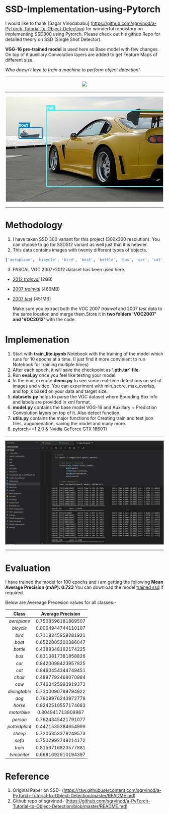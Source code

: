 # SSD-Implementation-using-Pytorch

I would like to thank [Sagar Vinodababu] (https://github.com/sgrvinod/a-PyTorch-Tutorial-to-Object-Detection) for wonderful repoistory on implementing SSD300 using Pytorch.
Please check out his github Repo for detailed theory on SSD (Single Shot Detector).

**VGG-16 pre-trained model** is used here as Base model with few changes. On top of it auxillary Convolution layers are added to get Feature Maps of different size.

*Who doesn't love to train a machine to perform object detection!*

---

<p align="center">
<img src="./img/demo.gif">
</p>

---

<p align="center">
<img src="./img/001394.jpg">
</p>

---
# Methodology
1) I have taken SSD 300 variant for this project (300x300 resolution). You can choose to go for SSD512 variant as well just that it is heavier.
2) This data contains images with twenty different types of objects.

```python
{'aeroplane', 'bicycle', 'bird', 'boat', 'bottle', 'bus', 'car', 'cat', 'chair', 'cow', 'diningtable', 'dog', 'horse', 'motorbike', 'person', 'pottedplant', 'sheep', 'sofa', 'train', 'tvmonitor'}
```
3) PASCAL VOC 2007+2012 dataset has been used here.
- [2012 _trainval_](http://host.robots.ox.ac.uk/pascal/VOC/voc2012/VOCtrainval_11-May-2012.tar) (2GB)
- [2007 _trainval_](http://host.robots.ox.ac.uk/pascal/VOC/voc2007/VOCtrainval_06-Nov-2007.tar) (460MB)
- [2007 _test_](http://host.robots.ox.ac.uk/pascal/VOC/voc2007/VOCtest_06-Nov-2007.tar) (451MB)

   Make sure you extract both the VOC 2007 _trainval_ and 2007 _test_ data to the same location and merge them.Store it in **two folders 'VOC2007' and 'VOC2012'** with the code.


# Implemenation
1) Start with **train_lite.ipynb** Notebook with the training of the model which runs for 10 epochs at a time. (I just find it more convinient to run Notebook for training multiple times)
2) After each epoch, it will save the checkpoint as **'.pth.tar' file**.
3) Run **eval.py** once you feel like testing your model.
4) In the end, execute **demo.py** to see some real-time detections on set of images and video. You can experiment with min_score, max_overlap, and top_k based on your data and target size.
5) **datasets.py** helps to parse the VOC dataset where Bounding Box info and labels are provided in xml format.
6) **model.py** contains the base model VGG-16 and Auxillary + Prediction Convolution layers on top of it. Also detect function.
7) **utils.py** contains the major functions for Creating train and test json files, augumenation, saving the model and many more. 
8) pytorch==1.2.0 & Nvidia GeForce GTX 1660Ti

---

<p align="center">
<img src="./img/train.jpg">
</p>

---

# Evaluation
I have trained the model for 100 epochs and i am getting the following **Mean Average Precision (mAP): 0.723**
You can download the model [trained ssd](https://drive.google.com/file/d/1pa4KJotMQAg0mBqT_xRD1HTDVdVxkCVW/view?usp=sharing) if required.

Below are Avereage Precesion values for all classes:-

 | Class | Average Precision |
 | :-----: | :------: |
 | _aeroplane_ | 0.7508596181869507 |
 | _bicycle_ | 0.8064944744110107 |  
 | _bird_ | 0.7118245959281921 |     
 | _boat_ | 0.6522005200386047 |     
 | _bottle_ | 0.4388348162174225 |   
 | _bus_ | 0.8313817381858826 |      
 | _car_ | 0.8420098423957825 |      
 | _cat_ | 0.8460454344749451 |
 | _chair_ | 0.4887792468070984 |
 | _cow_ | 0.7463425993919373 |
 | _diningtable_ | 0.7300090789794922 |
 | _dog_ | 0.7909976243972778 |
 | _horse_ | 0.8242510557174683 |
 | _motorbike_ | 0.804941713809967 |
 | _person_ | 0.7624345421791077 |
 | _pottedplant_ | 0.4471535384654999 |
 | _sheep_ | 0.7205353379249573 |
 | _sofa_ | 0.7502992749214172 |
 | _train_ | 0.8156716823577881 |
 | _tvmonitor_ | 0.6981692910194397 |

# Reference
1. Original Paper on SSD- (https://raw.githubusercontent.com/sgrvinod/a-PyTorch-Tutorial-to-Object-Detection/master/README.md)
2. Github repo of sgrvinod- (https://github.com/sgrvinod/a-PyTorch-Tutorial-to-Object-Detection/blob/master/README.md)
